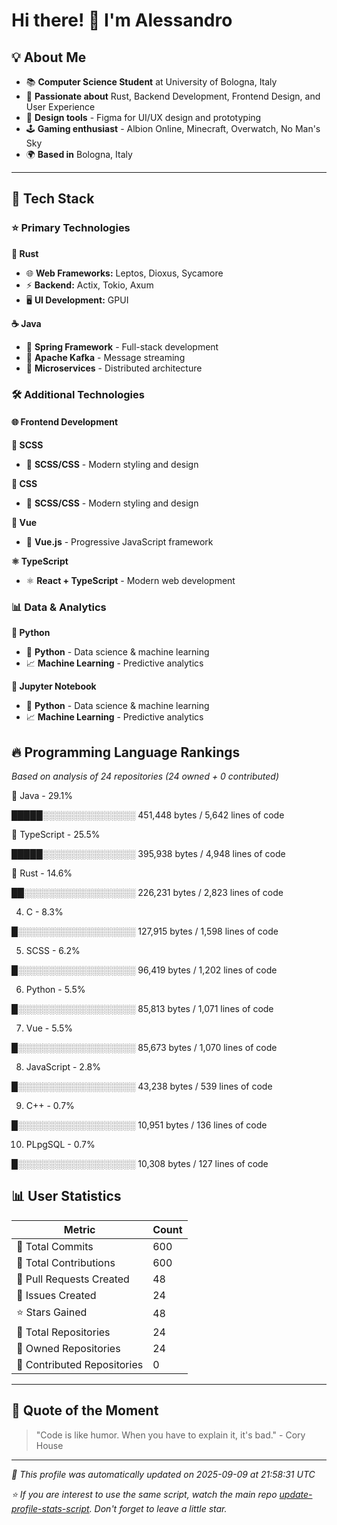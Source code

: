 # Hi there! 👋 I'm Alessandro

## 💡 About Me

* 📚 **Computer Science Student** at University of Bologna, Italy
* 🦀 **Passionate about** Rust, Backend Development, Frontend Design, and User Experience
* 🎨 **Design tools** - Figma for UI/UX design and prototyping
* 🕹️ **Gaming enthusiast** - Albion Online, Minecraft, Overwatch, No Man's Sky
* 🌍 **Based in** Bologna, Italy

---

## 🚀 Tech Stack

### ⭐ Primary Technologies

**🦀 Rust**

- 🌐 **Web Frameworks:** Leptos, Dioxus, Sycamore
- ⚡ **Backend:** Actix, Tokio, Axum
- 🖥️ **UI Development:** GPUI

**☕ Java**

- 🍃 **Spring Framework** - Full-stack development
- 📨 **Apache Kafka** - Message streaming
- 🔧 **Microservices** - Distributed architecture


### 🛠️ Additional Technologies

#### 🌐 Frontend Development

**🎨 SCSS**

- 🎨 **SCSS/CSS** - Modern styling and design

**🎨 CSS**

- 🎨 **SCSS/CSS** - Modern styling and design

**💚 Vue**

- 💚 **Vue.js** - Progressive JavaScript framework

**⚛️ TypeScript**

- ⚛️ **React + TypeScript** - Modern web development


### 📊 Data & Analytics

**🐍 Python**

- 🐍 **Python** - Data science & machine learning
- 📈 **Machine Learning** - Predictive analytics

**🐍 Jupyter Notebook**

- 🐍 **Python** - Data science & machine learning
- 📈 **Machine Learning** - Predictive analytics



## 🔥 Programming Language Rankings

*Based on analysis of 24 repositories (24 owned + 0 contributed)*

🥇 Java - 29.1%

█████░░░░░░░░░░░░░░░ 451,448 bytes / 5,642 lines of code

🥈 TypeScript - 25.5%

█████░░░░░░░░░░░░░░░ 395,938 bytes / 4,948 lines of code

🥉 Rust - 14.6%

██░░░░░░░░░░░░░░░░░░ 226,231 bytes / 2,823 lines of code

4. C - 8.3%

█░░░░░░░░░░░░░░░░░░░ 127,915 bytes / 1,598 lines of code

5. SCSS - 6.2%

█░░░░░░░░░░░░░░░░░░░ 96,419 bytes / 1,202 lines of code

6. Python - 5.5%

█░░░░░░░░░░░░░░░░░░░ 85,813 bytes / 1,071 lines of code

7. Vue - 5.5%

█░░░░░░░░░░░░░░░░░░░ 85,673 bytes / 1,070 lines of code

8. JavaScript - 2.8%

█░░░░░░░░░░░░░░░░░░░ 43,238 bytes / 539 lines of code

9. C++ - 0.7%

█░░░░░░░░░░░░░░░░░░░ 10,951 bytes / 136 lines of code

10. PLpgSQL - 0.7%

█░░░░░░░░░░░░░░░░░░░ 10,308 bytes / 127 lines of code

## 📊 User Statistics

| Metric | Count |
|--------|-------|
| 📝 Total Commits | 600 |
| 🤝 Total Contributions | 600 |
| 🔄 Pull Requests Created | 48 |
| 🐛 Issues Created | 24 |
| ⭐ Stars Gained | 48 |
| 📁 Total Repositories | 24 |
| 👤 Owned Repositories | 24 |
| 🤝 Contributed Repositories | 0 |

---

## 💭 Quote of the Moment

> "Code is like humor. When you have to explain it, it's bad." - Cory House

---

*🤖 This profile was automatically updated on 2025-09-09 at 21:58:31 UTC*

*⭐ If you are interest to use the same script, watch the main repo [update-profile-stats-script](https://github.com/alessandrobrunoh/update-profile-stats-script). Don't forget to leave a little star.*